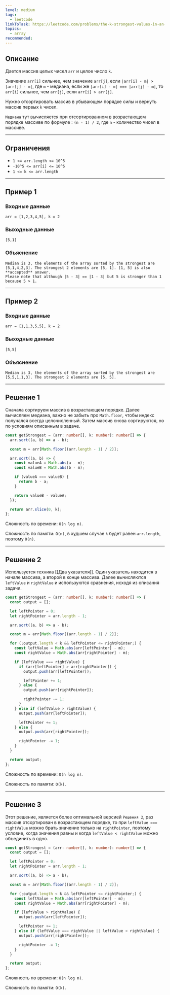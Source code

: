 ```yaml
---
level: medium
tags:
  - leetcode
linkToTask: https://leetcode.com/problems/the-k-strongest-values-in-an-array/
topics:
  - array
recommended:
---
```

## Описание

Дается массив целых чисел `arr` и целое число `k`.

Значение `arr[i]` сильнее, чем значение `arr[j]`, если `|arr[i] - m| > |arr[j] - m|`, где `m` - медиана, если же `|arr[i] - m| === |arr[j] - m|`, то `arr[i]` сильнее, чем `arr[j]`, если `arr[i] > arr[j]`.

Нужно отсортировать массив в убывающем порядке силы и вернуть массив первых `k` чисел.

`Медиана` тут вычисляется при отсортированном в возрастающем порядке массиве по формуле : `(n - 1) / 2`, где `n` - количество чисел в массиве.

---
## Ограничения

- `1 <= arr.length <= 10^5`
- `-10^5 <= arr[i] <= 10^5`
- `1 <= k <= arr.length`

---
## Пример 1

### Входные данные

```
arr = [1,2,3,4,5], k = 2
```
### Выходные данные

```
[5,1]
```
### Объяснение

```
Median is 3, the elements of the array sorted by the strongest are [5,1,4,2,3]. The strongest 2 elements are [5, 1]. [1, 5] is also **accepted** answer.
Please note that although |5 - 3| == |1 - 3| but 5 is stronger than 1 because 5 > 1.
```

---
## Пример 2

### Входные данные

```
arr = [1,1,3,5,5], k = 2
```
### Выходные данные

```
[5,5]
```
### Объяснение

```
Median is 3, the elements of the array sorted by the strongest are [5,5,1,1,3]. The strongest 2 elements are [5, 5].
```

---
## Решение 1

Сначала сортируем массив в возрастающем порядке. Далее вычисляем медиана, важно не забыть про `Math.floor`, чтобы индекс получался всегда целочисленный. Затем массив снова сортируются, но по условиям описанным в задаче.

```typescript
const getStrongest = (arr: number[], k: number): number[] => {
  arr.sort((a, b) => a - b);

  const m = arr[Math.floor((arr.length - 1) / 2)];

  arr.sort((a, b) => {
    const valueA = Math.abs(a - m);
    const valueB = Math.abs(b - m);

    if (valueA === valueB) {
      return b - a;
    }

    return valueB - valueA;
  });

  return arr.slice(0, k);
};
```

Сложность по времени: `O(n log n)`.

Сложность по памяти: `O(n)`, в худшем случае `k` будет равен `arr.length`, поэтому `O(n)`.

---
## Решение 2

Используется техника [[Два указателя]]. Один указатель находится в начале массива, а второй в конце массива. Далее вычисляются `leftValue` и `rightValue` и используются сравнения, исходя из описания задачи.

```typescript
const getStrongest = (arr: number[], k: number): number[] => {
  const output = [];

  let leftPointer = 0;
  let rightPointer = arr.length - 1;

  arr.sort((a, b) => a - b);

  const m = arr[Math.floor((arr.length - 1) / 2)];

  for (;output.length < k && leftPointer <= rightPointer;) {
    const leftValue = Math.abs(arr[leftPointer] - m);
    const rightValue = Math.abs(arr[rightPointer] - m);

    if (leftValue === rightValue) {
      if (arr[leftPointer] > arr[rightPointer]) {
        output.push(arr[leftPointer]);

        leftPointer += 1;
      } else {
        output.push(arr[rightPointer]);

        rightPointer -= 1;
      }
    } else if (leftValue > rightValue) {
      output.push(arr[leftPointer]);

      leftPointer += 1;
    } else {
      output.push(arr[rightPointer]);

      rightPointer -= 1;
    }
  }

  return output;
};
```

Сложность по времени: `O(n log n)`.

Сложность по памяти: `O(k)`.

---
## Решение 3

Этот решение, является более оптимальной версией `Решения 2`, раз массив отсортирован в возрастающем порядке, то при `leftValue === rightValue` можно брать значение только на `rightPointer`, поэтому условие, когда значения равны и когда `leftValue < rightValue` можно объединить в одно.

```typescript
const getStrongest = (arr: number[], k: number): number[] => {
  const output = [];

  let leftPointer = 0;
  let rightPointer = arr.length - 1;

  arr.sort((a, b) => a - b);

  const m = arr[Math.floor((arr.length - 1) / 2)];

  for (;output.length < k && leftPointer <= rightPointer;) {
    const leftValue = Math.abs(arr[leftPointer] - m);
    const rightValue = Math.abs(arr[rightPointer] - m);

    if (leftValue > rightValue) {
      output.push(arr[leftPointer]);

      leftPointer += 1;
    } else if (leftValue === rightValue || leftValue < rightValue) {
      output.push(arr[rightPointer]);

      rightPointer -= 1;
    }
  }

  return output;
};
```

Сложность по времени: `O(n log n)`.

Сложность по памяти: `O(k)`.